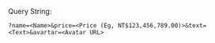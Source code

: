 Query String:
```
?name=<Name>&price=<Price (Eg, NT$123,456,789.00)>&text=<Text>&avartar=<Avatar URL>
```
